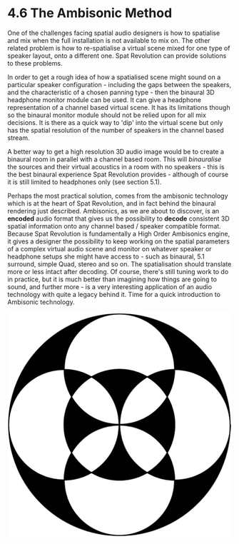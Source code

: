 # 4.6 The Ambisonic Method

One of the challenges facing spatial audio designers is how to spatialise and mix
when the full installation is not available to mix on. The other related problem is
how to re-spatialise a virtual scene mixed for one type of speaker layout, onto a different one. Spat Revolution can provide solutions to these problems.

In order to get a rough idea of how a spatialised scene might sound on a particular
speaker configuration - including the gaps between the speakers, and the characteristic of a chosen panning type - then the binaural 3D headphone monitor module can be used. It can give a headphone representation of a channel based virtual
scene. It has its limitations though so the binaural monitor module should not be
relied upon for all mix decisions. It is there as a quick way to 'dip' into the virtual
scene but only has the spatial resolution of the number of speakers in the channel
based stream.

A better way to get a high resolution 3D audio image would be to create a binaural
room in parallel with a channel based room. This will _binauralise_ the sources and
their virtual acoustics in a room with no speakers - this is the best binaural experience Spat Revolution provides - although of course it is still limited to headphones
only (see section 5.1).

Perhaps the most practical solution, comes from the ambisonic technology which is
at the heart of Spat Revolution, and in fact behind the binaural rendering just described. Ambisonics, as we are about to discover, is an **encoded** audio format that
gives us the possibility to **decode** consistent 3D spatial information onto any channel based / speaker compatible format. Because Spat Revolution is fundamentally
a High Order Ambisonics engine, it gives a designer the possibility to keep working on the spatial parameters of a complex virtual audio scene and monitor on
whatever speaker or headphone setups she might have access to - such as binaural, 5.1 surround, simple Quad, stereo and so on. The spatialisation should translate
more or less intact after decoding. Of course, there's still tuning work to do in practice, but it is much better than imagining how things are going to sound, and further more - is a very interesting application of an audio technology with quite a
legacy behind it. Time for a quick introduction to Ambisonic technology.

![](include/SpatRevolution_UserGuide_-043.jpg)
